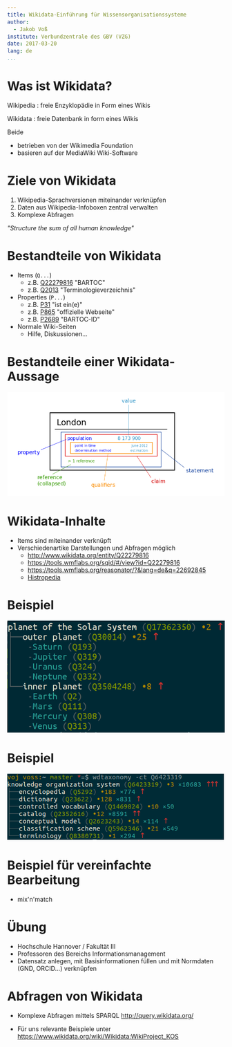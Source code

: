 ```yaml
---
title: Wikidata-Einführung für Wissensorganisationssysteme
author:
  - Jakob Voß
institute: Verbundzentrale des GBV (VZG)
date: 2017-03-20
lang: de
...
```


# Was ist Wikidata?

Wikipedia
  : freie Enzyklopädie in Form eines Wikis

Wikidata
  : freie Datenbank in form eines Wikis

Beide
 
* betrieben von der Wikimedia Foundation
* basieren auf der MediaWiki Wiki-Software

# Ziele von Wikidata

1. Wikipedia-Sprachversionen miteinander verknüpfen
2. Daten aus Wikipedia-Infoboxen zentral verwalten
3. Komplexe Abfragen

*"Structure the sum of all human knowledge"*

# Bestandteile von Wikidata

* Items (`Q...`)
    * z.B. [Q22279816](http://www.wikidata.org/entity/Q22279816) "BARTOC"
    * z.B. [Q2013](http://www.wikidata.org/entity/Q2013) "Terminologieverzeichnis" 
* Properties (`P...`)
    * z.B. [P31](http://www.wikidata.org/entity/P31) "ist ein(e)"
    * z.B. [P865](http://www.wikidata.org/entity/P865) "offizielle Webseite"
    * z.B. [P2689](http://www.wikidata.org/entity/P2689) "BARTOC-ID"
* Normale Wiki-Seiten
    * Hilfe, Diskussionen...

# Bestandteile einer Wikidata-Aussage

![[CC-BY-SA User:Kaganer](https://commons.wikimedia.org/wiki/File:Wikidata_statement.svg)](wikidata-statement.png)

# Wikidata-Inhalte

* Items sind miteinander verknüpft
* Verschiedenartike Darstellungen und Abfragen möglich
    * <http://www.wikidata.org/entity/Q22279816>
    * <https://tools.wmflabs.org/sqid/#/view?id=Q22279816>
    * <https://tools.wmflabs.org/reasonator/?&lang=de&q=22692845>
    * [Histropedia](http://histropedia.com/timeline/2j2stpg9bg0t/Pixar-animated-films)

# Beispiel

![`wdtaxonomy Q17362350`](wdtaxonomy-example.png)

# Beispiel

![Unterklassen von KOS](wdtaxonomy-kos.png)

# Beispiel für vereinfachte Bearbeitung

* mix'n'match

# Übung

* Hochschule Hannover / Fakultät III
* Professoren des Bereichs Informationsmanagement
* Datensatz anlegen, mit Basisinformationen füllen und mit Normdaten
  (GND, ORCID...) verknüpfen

# Abfragen von Wikidata

* Komplexe Abfragen mittels SPARQL
  <http://query.wikidata.org/>

* Für uns relevante Beispiele unter
  <https://www.wikidata.org/wiki/Wikidata:WikiProject_KOS>

